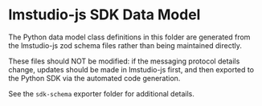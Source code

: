 lmstudio-js SDK Data Model
==========================

The Python data model class definitions in this folder are generated from
the lmstudio-js zod schema files rather than being maintained directly.

These files should NOT be modified: if the messaging protocol details
change, updates should be made in lmstudio-js first, and then exported
to the Python SDK via the automated code generation.

See the `sdk-schema` exporter folder for additional details.
